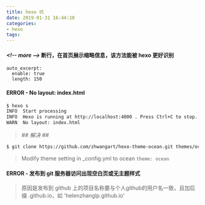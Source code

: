 ```yaml
---
title: hexo 坑
date: 2019-01-31 16:44:18
categories:
- hexo
tags: 
---
```


#### *&lt;!-- more --&gt;* 断行，在首页展示缩略信息，该方法能被 hexo 更好识别
```
auto_excerpt:
  enable: true
  length: 150
```

#### ERROR - No layout: index.html
``` bash
$ hexo s
INFO  Start processing
INFO  Hexo is running at http://localhost:4000 . Press Ctrl+C to stop.
WARN  No layout: index.html
```
<!-- more -->

> *## 解决 ##*
``` bash
$ git clone https://github.com/zhwangart/hexo-theme-ocean.git themes/ocean
```
> Modify theme setting in _config.yml to ocean
`theme: ocean`

#### ERROR - 发布到 git 服务器访问出现空白页或无主题样式
> 原因是发布到 github 上的项目名称要与个人github的用户名一致，且加后缀 .github.io，如 'helenzhanglp.github.io'
